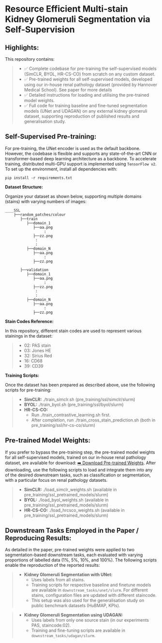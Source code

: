 # **Resource Efficient Multi-stain Kidney Glomeruli Segmentation via Self-Supervision**

## Highlights:

This repository contains:
> - ✅ Complete codebase for pre-training the self-supervised models (SimCLR, BYOL, HR-CS-CO) from scratch on any custom dataset.
> - ✅ Pre-trained weights for all self-supervised models, developed using our in-house renal pathology dataset (provided by Hannover Medical School). See paper for more details
> - ✅ Detailed instructions for loading and utilising the pre-trained model weights. 
> - ✅ Full code for training baseline and fine-tuned segmentation models (UNet and UDAGAN) on any external kidney glomeruli dataset, supporting reproduction of published results and generalisation study.

## Self-Supervised Pre-training:

For pre-training, the UNet encoder is used as the default backbone. However, the codebase is flexible and supports any 
state-of-the-art CNN or transformer-based deep learning architecture as a backbone. To accelerate training, distributed 
multi-GPU support is implemented using ```TensorFlow v2```. To set up the environment, install all 
dependencies with:
```
pip install -r requirements.txt
```
**Dataset Structure:**

Organize your dataset as shown below, supporting multiple domains (stains) with varying numbers of images:
```
____SSL
    ├──random_patches/colour
       ├──train
          ├──domain_1
             ├──aa.png
                  :                
             ├──zz.png
              :
              :
          ├──domain_N
             ├──aa.png
                  :                 
             ├──zz.png

       ├──validation
          ├──domain_1
             ├──aa.png
                  :                
             ├──zz.png
              :
              :
          ├──domain_N
             ├──aa.png
                  :                 
             ├──zz.png

```

**Stain Codes Reference:**

In this repository, different stain codes are used to represent various stainings in the dataset:
> - 02: PAS stain
> - 03: Jones HE
> - 32: Sirius Red
> - 16: CD68
> - 39: CD39

**Training Scripts:** 

Once the dataset has been prepared as described above, use the following scripts for pre-training:
> - **SimCLR:** ./train_simclr.sh (pre_training/ssl/simclr/slurm)
> - **BYOL:** ./train_byol.sh (pre_training/ssl/byol/slurm)
> - **HR-CS-CO:**
  >   - Run ./train_contrastive_learning.sh first.
  >   - After completion, run ./train_cross_stain_prediction.sh (both in pre_training/ssl/hr-cs-co/slurm)


## Pre-trained Model Weights:

If you prefer to bypass the pre-training step, the pre-trained model weights for all self-supervised models, 
trained on our in-house renal pathology dataset, are available for download: 
[➡️ Download Pre-trained Weights](https://seafile.unistra.fr/d/8a7fd71081644d2f86dc/). 
After downloading, use the following scripts to load and integrate them into any of the desired downstream tasks, 
such as classification or segmentation, with a particular focus on renal pathology datasets.
> - **SimCLR:** ./load_simclr_weights.sh (available in pre_training/ssl_pretrained_models/slurm)
> - **BYOL:** ./load_byol_weights.sh (available in pre_training/ssl_pretrained_models/slurm)
> - **HR-CS-CO:** ./load_hrcsco_weights.sh (available in pre_training/ssl_pretrained_models/slurm)

## Downstream Tasks Employed in the Paper / Reproducing Results:

As detailed in the paper, pre-trained weights were applied to two segmentation-based downstream tasks, each evaluated with varying proportions of labelled data (1%, 5%, 10%, and 100%). The following scripts enable the reproduction of the reported results:
> - **Kidney Glomeruli Segmentation with UNet:** 
>   - Uses labels from all stains.
>   - Training scripts for respective baseline and finetune models are available in ```downstream_tasks/unet/slurm```. For different stains, configuration files are updated with different staincode.
>   - This setup was also used for the generalisation study on public benchmark datasets (HuBMAP, KPIs).

> - **Kidney Glomeruli Segmentation using UDAGAN:** 
>   - Uses labels from only one source stain (in our experiments PAS, staincode:02).
>   - Training and fine-tuning scripts are available in ```downstream_tasks/udagan/slurm```.
